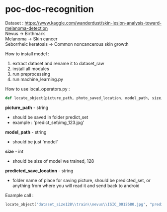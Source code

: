 # poc-doc-recognition
Dataset : https://www.kaggle.com/wanderdust/skin-lesion-analysis-toward-melanoma-detection<br/>
Nevus -> Birthmark<br/>
Melanoma -> Skin cancer<br/>
Seborrheic keratosis -> Common noncancerous skin growth<br/>

How to install model :
1. extract dataset and rename it to dataset_raw<br/>
2. install all modules<br/>
3. run preprocessing<br/>
4. run machine_learning.py<br/>

How to use local_operators.py :<br/>
```python
def locate_object(picture_path, photo_saved_location, model_path, size, predicted_save_location)
```
**picture_path** - string <br/>
* should be saved in folder predict_set<br/>
* example : 'predict_set\\img_123.jpg'<br/>

**model_path** - string<br/>
* should be just 'model'<br/>

**size** - int<br/>
* should be size of model we trained, 128<br/>

**predicted_save_location** - string<br/>
* folder name of place for saving picture, should be predicted_set, or anything from where you will read it and send back to android</br>

Example call : 
```python
locate_object('dataset_size128\\train\\nevus\\ISIC_0012680.jpg', "predict_set", "model", 128, "predicted_set")
```




